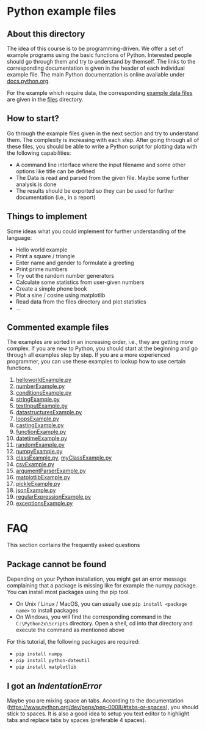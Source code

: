 Python example files
====================

About this directory
--------------------

The idea of this course is to be programming-driven. We offer a set of example
programs using the basic functions of Python. Interested people should go through
them and try to understand by themself. The links to the corresponding
documentation is given in the header of each individual example file. The main Python
documentation is online available under
[docs.python.org](https://docs.python.org/2.7).

For the example which require data, the corresponding [example data files](files) are given in the [files](files) directory.

How to start?
-------------

Go through the example files given in the next section and try to understand
them. The complexity is increasing with each step. After going through all of
these files, you should be able to write a Python script for plotting data with
the following capabilities:

- A command line interface where the input filename and some other options
  like title can be defined
- The Data is read and parsed from the given file. Maybe some further analysis
  is done
- The results should be exported so they can be used for further documentation
  (i.e., in a report)

Things to implement
-------------------

Some ideas what you could implement for further understanding of the language:

* Hello world example
* Print a square / triangle
* Enter name and gender to formulate a greeting
* Print prime numbers
* Try out the random number generators
* Calculate some statistics from user-given numbers
* Create a simple phone book
* Plot a sine / cosine using matplotlib
* Read data from the files directory and plot statistics
* ...


Commented example files
-----------------------

The examples are sorted in an increasing order, i.e., they are getting more
complex. If you are new to Python, you should start at the beginning and go
through all examples step by step. If you are a more experienced programmer,
you can use these examples to lookup how to use certain functions.

1. [helloworldExample.py](helloworldExample.py)
1. [numberExample.py](numberExample.py)
1. [conditionsExample.py](conditionsExample.py)
1. [stringExample.py](stringExample.py)
1. [textInputExample.py](textInputExample.py)
1. [datastructuresExample.py](datastructuresExample.py)
1. [loopsExample.py](loopsExample.py)
1. [castingExample.py](castingExample.py)
1. [functionExample.py](functionExample.py)
1. [datetimeExample.py](datetimeExample.py)
1. [randomExample.py](randomExample.py)
1. [numpyExample.py](numpyExample.py)
1. [classExample.py](classExample.py), [myClassExample.py](myClassExample.py)
1. [csvExample.py](csvExample.py)
1. [argumentParserExample.py](argumentParserExample.py)
1. [matplotlibExample.py](matplotlibExample.py)
1. [pickleExample.py](pickleExample.py)
1. [jsonExample.py](jsonExample.py)
1. [regularExpressionExample.py](regularExpressionExample.py)
1. [exceptionsExample.py](exceptionsExample.py)


FAQ
===

This section contains the frequently asked questions

Package cannot be found
-----------------------

Depending on your Python installation, you might get an error message
complaining that a package is missing like for example the numpy package. You
can install most packages using the pip tool.

* On Unix / Linux / MacOS, you can usually use `pip install <package name>` to
  install packages
* On Windows, you will find the corresponding command in the
  `C:\Python2x\Scripts` directory. Open a shell, cd into that directory and
  execute the command as mentioned above

For this tutorial, the following packages are required:

* `pip install numpy`
* `pip install python-dateutil`
* `pip install matplotlib`

I got an *IndentationError*
---------------------------

Maybe you are mixing space an tabs. According to the documentation
(https://www.python.org/dev/peps/pep-0008/#tabs-or-spaces), you should stick to
spaces. It is also a good idea to setup you text editor to highlight tabs and
replace tabs by spaces (preferable 4 spaces).
